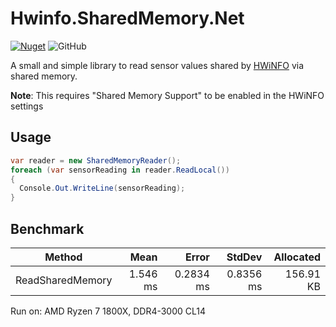 # Hwinfo.SharedMemory.Net

[![Nuget](https://img.shields.io/nuget/v/Hwinfo.SharedMemory.Net?style=flat-square)](https://www.nuget.org/packages/Hwinfo.SharedMemory.Net)
![GitHub](https://img.shields.io/github/license/Seraksab/Hwinfo.SharedMemory.Net)

A small and simple library to read sensor values shared by [HWiNFO](https://www.hwinfo.com/) via shared memory.

**Note**: This requires "Shared Memory Support" to be enabled in the HWiNFO settings

## Usage

```csharp
var reader = new SharedMemoryReader();
foreach (var sensorReading in reader.ReadLocal())
{
  Console.Out.WriteLine(sensorReading);
}
```

## Benchmark

| Method           | Mean     | Error     | StdDev    | Allocated |
|----------------- |---------:|----------:|----------:|----------:|
| ReadSharedMemory | 1.546 ms | 0.2834 ms | 0.8356 ms | 156.91 KB |

Run on: AMD Ryzen 7 1800X, DDR4-3000 CL14

